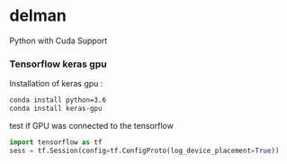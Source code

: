 # delman
Python with Cuda Support

### Tensorflow keras gpu
Installation of keras gpu :

```sh
conda install python=3.6
conda install keras-gpu
```

test if GPU was connected to the tensorflow

```python
import tensorflow as tf
sess = tf.Session(config=tf.ConfigProto(log_device_placement=True))
```

